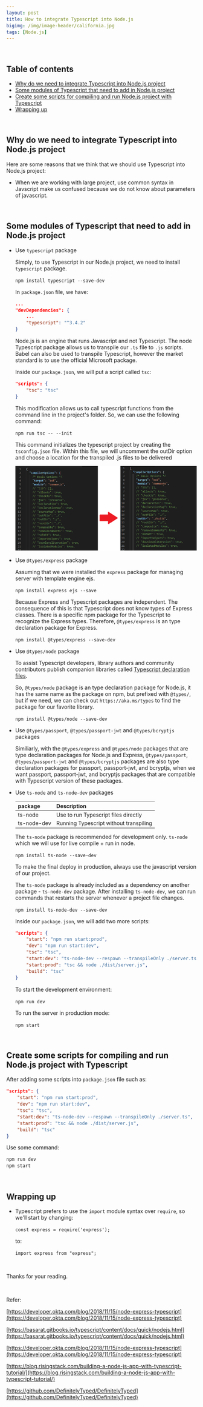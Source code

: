 ```yaml
---
layout: post
title: How to integrate Typescript into Node.js
bigimg: /img/image-header/california.jpg
tags: [Node.js]
---
```




<br>

## Table of contents
- [Why do we need to integrate Typescript into Node.js project](#why-do-we-need-to-integrate-typescript-into-node.js-project)
- [Some modules of Typescript that need to add in Node.js project](#some-modules-of-typescript-that-need-to-add-in-node.js-project)
- [Create some scripts for compiling and run Node.js project with Typescript](#create-some-scripts-for-compiling-and-run-node.js-project-with-typescript)
- [Wrapping up](#wrapping-up)

<br>

## Why do we need to integrate Typescript into Node.js project
Here are some reasons that we think that we should use Typescript into Node.js project:
- When we are working with large project, use common syntax in Javscript make us confused because we do not know about parameters of javascript.



<br>

## Some modules of Typescript that need to add in Node.js project
- Use ```typescript``` package

    Simply, to use Typescript in our Node.js project, we need to install ```typescript``` package.

    ```npm install typescript --save-dev```

    In ```package.json``` file, we have:

    ```json
    ...
    "devDependencies": {
        ...
        "typescript": "^3.4.2"
    }
    ```

    Node.js is an engine that runs Javascript and not Typescript. The node Typescript package allows us to transpile our ```.ts``` file to ```.js``` scripts. Babel can also be used to transpile Typescript, however the market standard is to use the official Microsoft package.

    Inside our ```package.json```, we will put a script called ```tsc```:

    ```json
    "scripts": {
        "tsc": "tsc"
    }
    ```

    This modification allows us to call typescript functions from the command line in the project's folder. So, we can use the following command:

    ```npm run tsc -- --init```

    This command initializes the typescript project by creating the ```tsconfig.json``` file. Within this file, we will uncomment the outDir option and choose a location for the transpiled .js files to be delivered

    ![Output folder of transpiled .ts file](../img/Node-js-Architecture/typescript-integration/typescript-package.png)

- Use ```@types/express``` package

    Assuming that we were installed the ```express``` package for managing server with template engine ejs.

    ```npm install express ejs --save```

    Because Express and Typescript packages are independent. The consequence of this is that Typescript does not know types of Express classes. There is a specific npm package for the Typescript to recognize the Express types. Therefore, ```@types/express``` is an type declaration package for Express.

    ```npm install @types/express --save-dev```

- Use ```@types/node``` package

    To assist Typescript developers, library authors and community contributors publish companion libraries called [Typescript declaration files](http://www.typescriptlang.org/docs/handbook/declaration-files/consumption.html). 

    So, ```@types/node``` package is an type declaration package for Node.js, it has the same name as the package on npm, but prefixed with ```@types/```, but if we need, we can check out ```https://aka.ms/types``` to find the package for our favorite library.

    ```npm install @types/node --save-dev```

- Use ```@types/passport```, ```@types/passport-jwt``` and ```@types/bcryptjs``` packages

    Similiarly, with the ```@types/express``` and ```@types/node``` packages that are type declaration packages for Node.js and Express, ```@types/passport```, ```@types/passport-jwt``` and ```@types/bcryptjs``` packages are also type declaration packages for passport, passport-jwt, and bcryptjs, when we want passport, passport-jwt, and bcryptjs packages that are compatible with Typescript version of these packages.

- Use ```ts-node``` and ```ts-node-dev``` packages

    |     package    |                Description              |
    | -------------- | --------------------------------------- |
    | ts-node        | Use to run Typescript files directly    |
    | ts-node-dev    | Running Typescript without transpiling  |

    The ```ts-node``` package is recommended for development only. ```ts-node``` which we will use for live compile + run in node.

    ```npm install ts-node --save-dev```
    
    To make the final deploy in production, always use the javascript version of our project.

    The ```ts-node``` package is already included as a dependency on another package - ```ts-node-dev``` package. After installing ```ts-node-dev```, we can run commands that restarts the server whenever a project file changes.

    ```npm install ts-node-dev --save-dev```

    Inside our ```package.json```, we will add two more scripts:

    ```json
    "scripts": {
        "start": "npm run start:prod",
        "dev": "npm run start:dev",
        "tsc": "tsc",
        "start:dev": "ts-node-dev --respawn --transpileOnly ./server.ts",
        "start:prod": "tsc && node ./dist/server.js",
        "build": "tsc"
    }
    ```

    To start the development environment:

    ```npm run dev```

    To run the server in production mode:

    ```npm start```

<br>

## Create some scripts for compiling and run Node.js project with Typescript
After adding some scripts into ```package.json``` file such as:

```json
"scripts": {
    "start": "npm run start:prod",
    "dev": "npm run start:dev",
    "tsc": "tsc",
    "start:dev": "ts-node-dev --respawn --transpileOnly ./server.ts",
    "start:prod": "tsc && node ./dist/server.js",
    "build": "tsc"
}
```

Use some command:

```javascript
npm run dev
npm start
```

<br>

## Wrapping up
- Typescript prefers to use the ```import``` module syntax over ```require```, so we'll start by changing:

    ```const express = require('express');```

    to:

    ```import express from "express";```




<br>

Thanks for your reading.

<br>

Refer:

[https://developer.okta.com/blog/2018/11/15/node-express-typescript](https://developer.okta.com/blog/2018/11/15/node-express-typescript)

[https://basarat.gitbooks.io/typescript/content/docs/quick/nodejs.html](https://basarat.gitbooks.io/typescript/content/docs/quick/nodejs.html)

[https://developer.okta.com/blog/2018/11/15/node-express-typescript](https://developer.okta.com/blog/2018/11/15/node-express-typescript)

[https://blog.risingstack.com/building-a-node-js-app-with-typescript-tutorial/](https://blog.risingstack.com/building-a-node-js-app-with-typescript-tutorial/)

[https://github.com/DefinitelyTyped/DefinitelyTyped](https://github.com/DefinitelyTyped/DefinitelyTyped)